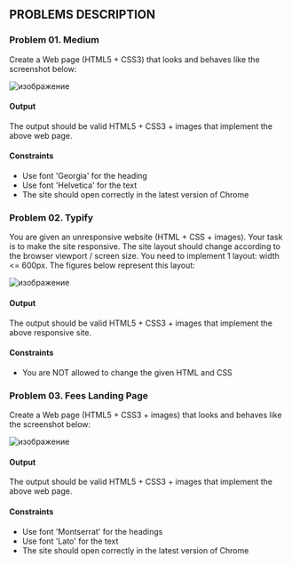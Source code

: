 ## PROBLEMS DESCRIPTION


### Problem 01.	Medium

Create a Web page (HTML5 + CSS3) that looks and behaves like the screenshot below:

![изображение](https://user-images.githubusercontent.com/82647282/220208203-a7e678cb-5a0c-4ea1-a824-082e44831de4.png)

#### Output

The output should be valid HTML5 + CSS3 + images that implement the above web page.

#### Constraints

  +	Use font 'Georgia' for the heading
  +	Use font 'Helvetica' for the text
  +	The site should open correctly in the latest version of Chrome

### Problem 02. Typify

You are given an unresponsive website (HTML + CSS + images). Your task is to make the site responsive. The site layout should change according to the browser viewport / screen size. You need to implement 1 layout: width <= 600px. The figures below represent this layout:

![изображение](https://user-images.githubusercontent.com/82647282/220208325-c3ad043a-9104-4cb5-8037-739ce9cff65a.png)

#### Output

The output should be valid HTML5 + CSS3 + images that implement the above responsive site.

#### Constraints
  +	You are NOT allowed to change the given HTML and CSS

### Problem 03.	Fees Landing Page

Create a Web page (HTML5 + CSS3 + images) that looks and behaves like the screenshot below:

![изображение](https://user-images.githubusercontent.com/82647282/220208481-ace05208-8ba1-41ac-a286-96b105222f0f.png)

#### Output

The output should be valid HTML5 + CSS3 + images that implement the above web page.

#### Constraints

  +	Use font 'Montserrat' for the headings
  +	Use font 'Lato' for the text
  +	The site should open correctly in the latest version of Chrome